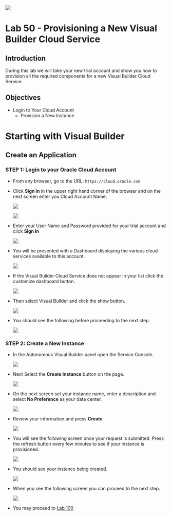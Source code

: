 ![](images/Picture-Title.png)

# Lab 50 - Provisioning a New Visual Builder Cloud Service

## Introduction

During this lab we will take your new trial account and show you how to provision all the required components for a new   Visual Builder Cloud Service.

## Objectives

- Login to Your Cloud Account
  - Provision a New Instance

# Starting with Visual Builder

## Create an Application

### **STEP 1**: Login to your Oracle Cloud Account

- From any browser, go to the URL:
  `https://cloud.oracle.com`

- Click **Sign In** in the upper right hand corner of the browser and on the next screen enter you Cloud Account Name.

  ![](images/100/signIn.png)

  ![](images/100/signIn2.png)

- Enter your User Name and Password provided for your trial account and click **Sign In**

  ![](images/100/idcs_login.png)


- You will be presented with a Dashboard displaying the various cloud services available to this account.

  ![](images/100/cloud_dash.png)

- If the Visual Builder Cloud Service does not appear in your list click the customize dashboard button.

  ![](images/100/custom_dash.png)

- Then select Visual Builder and click the show button.

  ![](images/100/show_dash_vb.png)

- You should see the following before proceeding to the next step.

  ![](images/100/LabGuide100-80c36c4c.png)

### **STEP 2**: Create a New Instance

- In the Autonomous Visual Builder panel open the Service Console.

  ![](images/100/LabGuide50-6196f9d1.png)

- Next Select the **Create Instance** button on the page.

  ![](images/100/LabGuide50-11580389.png)

- On the next screen set your instance name, enter a description and select  **No Preference** as your data center.

  ![](images/100/LabGuide50-e55cd2f8.png)

- Review your information and press **Create**.

  ![](images/100/LabGuide50-3e32574c.png)

- You will see the following screen once your request is submitted. Press the refresh button every few minutes to see if your instance is provisioned.

  ![](images/100/LabGuide100-fcc49616.png)

- You should see your instance being created.

  ![](images/100/LabGuide100-8ef678e1.png)

- When you see the following screen you can proceed to the next step.

  ![](images/100/LabGuide100-9f6f488d.png)

- You may proceed to [Lab 100](LabGuide100.md)
